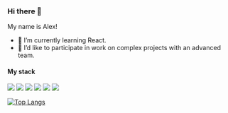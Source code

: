 ### Hi there 👋

My name is Alex!

- 🌱 I’m currently learning React.
- 👯 I’d like to participate in work on complex projects with an advanced team.

#### My stack

<img src="https://img.icons8.com/color/48/000000/javascript--v1.png"/> <img src="https://img.icons8.com/color/48/000000/html-5--v1.png"/> <img src="https://img.icons8.com/color/48/000000/css3.png"/> <img src="https://img.icons8.com/ultraviolet/40/000000/react--v1.png"/> <img src="https://img.icons8.com/color/48/000000/nodejs.png"/> <img src="https://img.icons8.com/color/48/000000/webpack.png"/>

[![Top Langs](https://github-readme-stats.vercel.app/api/top-langs/?username=alexunnt&layout=compact)](https://github.com/alexunnt/github-readme-stats)


